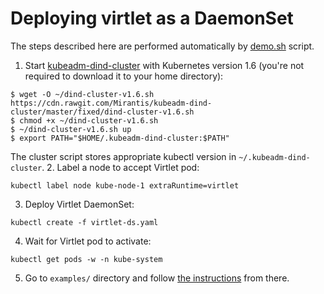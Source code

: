 # Deploying virtlet as a DaemonSet

The steps described here are performed automatically by
[demo.sh](demo.sh) script.

1. Start [kubeadm-dind-cluster](https://github.com/Mirants/kubeadm-dind-cluster)
   with Kubernetes version 1.6 (you're not required to download it to your home directory):
```
$ wget -O ~/dind-cluster-v1.6.sh https://cdn.rawgit.com/Mirantis/kubeadm-dind-cluster/master/fixed/dind-cluster-v1.6.sh
$ chmod +x ~/dind-cluster-v1.6.sh
$ ~/dind-cluster-v1.6.sh up
$ export PATH="$HOME/.kubeadm-dind-cluster:$PATH"
```
   The cluster script stores appropriate kubectl version in `~/.kubeadm-dind-cluster`.
2. Label a node to accept Virtlet pod:
```
kubectl label node kube-node-1 extraRuntime=virtlet
```
3. Deploy Virtlet DaemonSet:
```
kubectl create -f virtlet-ds.yaml
```
4. Wait for Virtlet pod to activate:
```
kubectl get pods -w -n kube-system
```
5. Go to `examples/` directory and follow [the instructions](../examples/README.md) from there.
